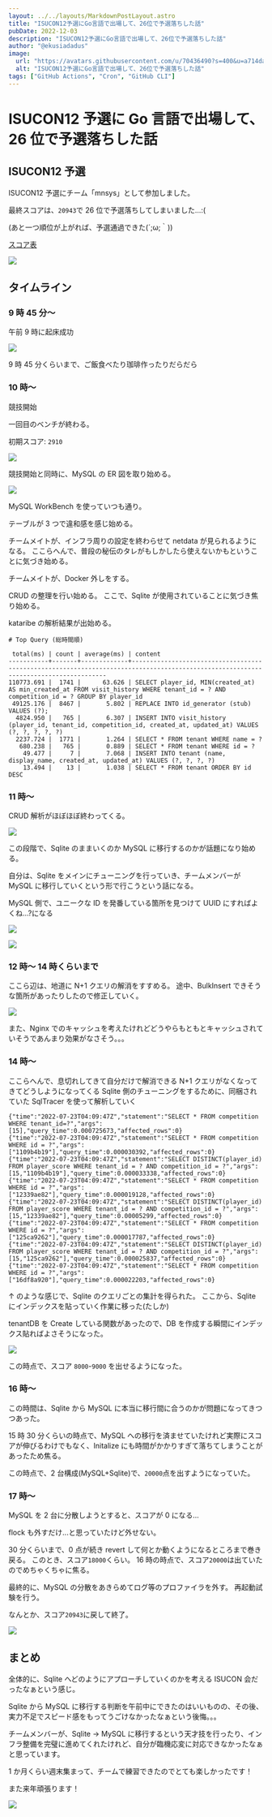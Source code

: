 ```yaml
---
layout: ../../layouts/MarkdownPostLayout.astro
title: "ISUCON12予選にGo言語で出場して、26位で予選落ちした話"
pubDate: 2022-12-03
description: "ISUCON12予選にGo言語で出場して、26位で予選落ちした話"
author: "@ekusiadadus"
image:
  url: "https://avatars.githubusercontent.com/u/70436490?s=400&u=a714da7802c65046265c6848887eecddfc58b5c0&v=4"
  alt: "ISUCON12予選にGo言語で出場して、26位で予選落ちした話"
tags: ["GitHub Actions", "Cron", "GitHub CLI"]
---
```


# ISUCON12 予選に Go 言語で出場して、26 位で予選落ちした話

## ISUCON12 予選

ISUCON12 予選にチーム「mnsys」として参加しました。

最終スコアは、`20943`で 26 位で予選落ちしてしまいました...:(

(あと一つ順位が上がれば、予選通過できた(´;ω;｀))

[スコア表](https://isucon.net/archives/56838276.html)

![](/images/isucon12q/score.png)

## タイムライン

### 9 時 45 分～

午前 9 時に起床成功

![](/images/isucon12q/1.png)

9 時 45 分くらいまで、ご飯食べたり珈琲作ったりだらだら

### 10 時～

競技開始

一回目のベンチが終わる。

初期スコア: `2910`

![](/images/isucon12q/bench1.png)

競技開始と同時に、MySQL の ER 図を取り始める。

![](/images/isucon12q/2.png)

MySQL WorkBench を使っていつも通り。

テーブルが 3 つで違和感を感じ始める。

チームメイトが、インフラ周りの設定を終わらせて netdata が見られるようになる。
ここらへんで、普段の秘伝のタレがもしかしたら使えないかもということに気づき始める。

チームメイトが、Docker 外しをする。

CRUD の整理を行い始める。
ここで、Sqlite が使用されていることに気づき焦り始める。

kataribe の解析結果が出始める。

```
# Top Query (総時間順)

 total(ms) | count | average(ms) | content
-----------+-------+-------------+-------------------------------------------------------------------------------------------------------------------------------------
110773.691 |  1741 |      63.626 | SELECT player_id, MIN(created_at) AS min_created_at FROM visit_history WHERE tenant_id = ? AND competition_id = ? GROUP BY player_id
 49125.176 |  8467 |       5.802 | REPLACE INTO id_generator (stub) VALUES (?);
  4824.950 |   765 |       6.307 | INSERT INTO visit_history (player_id, tenant_id, competition_id, created_at, updated_at) VALUES (?, ?, ?, ?, ?)
  2237.724 |  1771 |       1.264 | SELECT * FROM tenant WHERE name = ?
   680.238 |   765 |       0.889 | SELECT * FROM tenant WHERE id = ?
    49.477 |     7 |       7.068 | INSERT INTO tenant (name, display_name, created_at, updated_at) VALUES (?, ?, ?, ?)
    13.494 |    13 |       1.038 | SELECT * FROM tenant ORDER BY id DESC
```

### 11 時～

CRUD 解析がほぼほぼ終わってくる。

![](/images/isucon12q/crud.png)

この段階で、Sqlite のままいくのか MySQL に移行するのかが話題になり始める。

自分は、Sqlite をメインにチューニングを行っていき、チームメンバーが MySQL に移行していくという形で行こうという話になる。

MySQL 側で、ユニークな ID を発番している箇所を見つけて UUID にすればよくね...?になる

![](/images/isucon12q/uuid1.png)

![](/images/isucon12q/uuid2.png)

### 12 時～ 14 時くらいまで

ここら辺は、地道に N+1 クエリの解消をすすめる。
途中、BulkInsert できそうな箇所があったりしたので修正していく。

![](/images/isucon12q/bulkd1.png)

また、Nginx でのキャッシュを考えたけれどどうやらもともとキャッシュされていそうであんまり効果がなさそう。。。

### 14 時～

ここらへんで、息切れしてきて自分だけで解消できる N+1 クエリがなくなってきてどうしようになってくる
Sqlite 側のチューニングをするために、同梱されていた SqlTracer を使って解析していく

```
{"time":"2022-07-23T04:09:47Z","statement":"SELECT * FROM competition WHERE tenant_id=?","args":[15],"query_time":0.000725673,"affected_rows":0}
{"time":"2022-07-23T04:09:47Z","statement":"SELECT * FROM competition WHERE id = ?","args":["1109b4b19"],"query_time":0.000030392,"affected_rows":0}
{"time":"2022-07-23T04:09:47Z","statement":"SELECT DISTINCT(player_id) FROM player_score WHERE tenant_id = ? AND competition_id = ?","args":[15,"1109b4b19"],"query_time":0.000033338,"affected_rows":0}
{"time":"2022-07-23T04:09:47Z","statement":"SELECT * FROM competition WHERE id = ?","args":["12339ae82"],"query_time":0.000019128,"affected_rows":0}
{"time":"2022-07-23T04:09:47Z","statement":"SELECT DISTINCT(player_id) FROM player_score WHERE tenant_id = ? AND competition_id = ?","args":[15,"12339ae82"],"query_time":0.00005299,"affected_rows":0}
{"time":"2022-07-23T04:09:47Z","statement":"SELECT * FROM competition WHERE id = ?","args":["125ca9262"],"query_time":0.000017787,"affected_rows":0}
{"time":"2022-07-23T04:09:47Z","statement":"SELECT DISTINCT(player_id) FROM player_score WHERE tenant_id = ? AND competition_id = ?","args":[15,"125ca9262"],"query_time":0.000025837,"affected_rows":0}
{"time":"2022-07-23T04:09:47Z","statement":"SELECT * FROM competition WHERE id = ?","args":["16df8a920"],"query_time":0.000022203,"affected_rows":0}
```

↑ のような感じで、Sqlite のクエリごとの集計を得られた。
ここから、Sqlite にインデックスを貼っていく作業に移った(たしか)

tenantDB を Create している関数があったので、DB を作成する瞬間にインデックス貼ればよさそうになった。

![](/images/isucon12q/index1.png)

この時点で、スコア `8000`-`9000` を出せるようになった。

### 16 時～

この時間は、Sqlite から MySQL に本当に移行間に合うのかが問題になってきつつあった。

15 時 30 分くらいの時点で、MySQL への移行を済ませていたけれど実際にスコアが伸びるわけでもなく、Initalize にも時間がかかりすぎて落ちてしまうことがあったため焦る。

この時点で、2 台構成(MySQL+Sqlite)で、`20000`点を出すようになっていた。

### 17 時～

MySQL を 2 台に分散しようとすると、スコアが 0 になる...

flock も外すだけ...と思っていたけど外せない。

30 分くらいまで、0 点が続き revert して何とか動くようになるところまで巻き戻る。
このとき、スコア`18000`くらい。
16 時の時点で、スコア`20000`は出ていたのでめちゃくちゃに焦る。

最終的に、MySQL の分散をあきらめてログ等のプロファイラを外す。
再起動試験を行う。

なんとか、スコア`20943`に戻して終了。

![](/images/isucon12q/score2.png)

## まとめ

全体的に、Sqlite へどのようにアプローチしていくのかを考える ISUCON 会だったなぁという感じ。

Sqlite から MySQL に移行する判断を午前中にできたのはいいものの、その後、実力不足でスピード感をもってうごけなかったなぁという後悔。。。

チームメンバーが、Sqlite -> MySQL に移行するという天才技を行ったり、インフラ整備を完璧に進めてくれたけれど、自分が臨機応変に対応できなかったなぁと思っています。

1 か月くらい週末集まって、チームで練習できたのでとても楽しかったです！

また来年頑張ります！

![](/images/isucon12q/timeline.png)
